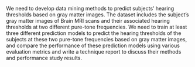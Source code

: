 We need to develop data mining methods to predict subjects’ hearing thresholds based on gray matter images. The dataset includes the subject’s gray matter images of Brain MRI scans and their associated hearing thresholds at two different pure-tone frequencies. We need to train at least three  different prediction models to predict the hearing thresholds of the subjects at these two 
pure-tone frequencies based on gray matter images, and compare the performance 
of these prediction models using various evaluation metrics and write a technique report to 
discuss their methods and performance study results.
